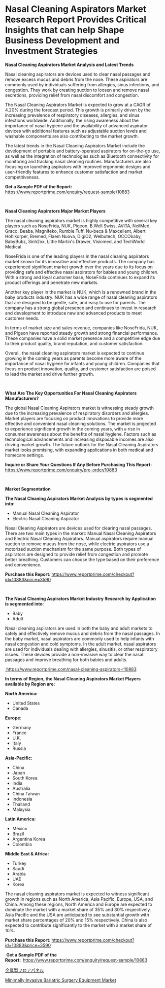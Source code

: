 <p><h1>Nasal Cleaning Aspirators Market Research Report Provides Critical Insights that can help Shape Business Development and Investment Strategies</h1></p><p><strong>Nasal Cleaning Aspirators Market Analysis and Latest Trends</strong></p>
<p><p>Nasal cleaning aspirators are devices used to clear nasal passages and remove excess mucus and debris from the nose. These aspirators are commonly used by individuals suffering from allergies, sinus infections, and congestion. They work by creating suction to loosen and remove nasal secretions, providing relief from nasal discomfort and congestion.</p><p>The Nasal Cleaning Aspirators Market is expected to grow at a CAGR of 4.20% during the forecast period. This growth is primarily driven by the increasing prevalence of respiratory diseases, allergies, and sinus infections worldwide. Additionally, the rising awareness about the importance of nasal hygiene and the availability of advanced aspirator devices with additional features such as adjustable suction levels and washable components are also contributing to the market growth.</p><p>The latest trends in the Nasal Cleaning Aspirators Market include the development of portable and battery-operated aspirators for on-the-go use, as well as the integration of technologies such as Bluetooth connectivity for monitoring and tracking nasal cleaning routines. Manufacturers are also focusing on launching aspirators with improved ergonomic designs and user-friendly features to enhance customer satisfaction and market competitiveness.</p></p>
<p><strong>Get a Sample PDF of the Report:&nbsp;</strong> <a href="https://www.reportprime.com/enquiry/request-sample/10883">https://www.reportprime.com/enquiry/request-sample/10883</a></p>
<p>&nbsp;</p>
<p><strong>Nasal Cleaning Aspirators Major Market Players</strong></p>
<p><p>The nasal cleaning aspirators market is highly competitive with several key players such as NoseFrida, NUK, Pigeon, B.Well Swiss, AViTA, NeilMed, Graco, Beaba, Magnifeko, Rumble Tuff, Nu-beca & Maxcellent, Albert Hohlkorper, Bremed, Flaem Nuova, DigiO2, Welbutech, OCCObaby, BabyBubz, Sinh2ox, Little Martin's Drawer, Visiomed, and TechWorld Medical.</p><p>NoseFrida is one of the leading players in the nasal cleaning aspirators market known for its innovative and effective products. The company has experienced significant market growth over the years due to its focus on providing safe and effective nasal aspirators for babies and young children. With a strong and loyal customer base, NoseFrida continues to expand its product offerings and penetrate new markets.</p><p>Another key player in the market is NUK, which is a renowned brand in the baby products industry. NUK has a wide range of nasal cleaning aspirators that are designed to be gentle, safe, and easy to use for parents. The company has a strong global presence and continues to invest in research and development to introduce new and advanced products to meet customer needs.</p><p>In terms of market size and sales revenue, companies like NoseFrida, NUK, and Pigeon have reported steady growth and strong financial performance. These companies have a solid market presence and a competitive edge due to their product quality, brand reputation, and customer satisfaction.</p><p>Overall, the nasal cleaning aspirators market is expected to continue growing in the coming years as parents become more aware of the importance of nasal hygiene for infants and young children. Companies that focus on product innovation, quality, and customer satisfaction are poised to lead the market and drive further growth.</p></p>
<p>&nbsp;</p>
<p><strong>What Are The Key Opportunities For Nasal Cleaning Aspirators Manufacturers?</strong></p>
<p><p>The global Nasal Cleaning Aspirators market is witnessing steady growth due to the increasing prevalence of respiratory disorders and allergies. Market players are focusing on product innovations to provide more effective and convenient nasal cleaning solutions. The market is projected to experience significant growth in the coming years, with a rise in consumer awareness about the benefits of nasal hygiene. Factors such as technological advancements and increasing disposable incomes are also driving market growth. The future outlook for the Nasal Cleaning Aspirators market looks promising, with expanding applications in both medical and homecare settings.</p></p>
<p><strong>Inquire or Share Your Questions If Any Before Purchasing This Report:</strong> <a href="https://www.reportprime.com/enquiry/pre-order/10883">https://www.reportprime.com/enquiry/pre-order/10883</a></p>
<p>&nbsp;</p>
<p><strong>Market Segmentation</strong></p>
<p><strong>The Nasal Cleaning Aspirators Market Analysis by types is segmented into:</strong></p>
<p><ul><li>Manual Nasal Cleaning Aspirator</li><li>Electric Nasal Cleaning Aspirator</li></ul></p>
<p><p>Nasal Cleaning Aspirators are devices used for clearing nasal passages. There are two main types in the market: Manual Nasal Cleaning Aspirators and Electric Nasal Cleaning Aspirators. Manual aspirators require manual suction to remove mucus from the nose, while electric aspirators use a motorized suction mechanism for the same purpose. Both types of aspirators are designed to provide relief from congestion and promote better breathing. Customers can choose the type based on their preference and convenience.</p></p>
<p><strong>Purchase this Report:&nbsp;</strong><a href="https://www.reportprime.com/checkout?id=10883&price=3590">https://www.reportprime.com/checkout?id=10883&price=3590</a></p>
<p>&nbsp;</p>
<p><strong>The Nasal Cleaning Aspirators Market Industry Research by Application is segmented into:</strong></p>
<p><ul><li>Baby</li><li>Adult</li></ul></p>
<p><p>Nasal cleaning aspirators are used in both the baby and adult markets to safely and effectively remove mucus and debris from the nasal passages. In the baby market, nasal aspirators are commonly used to help infants with nasal congestion and cold symptoms. In the adult market, nasal aspirators are used for individuals dealing with allergies, sinusitis, or other respiratory issues. These devices provide a non-invasive way to clear the nasal passages and improve breathing for both babies and adults.</p></p>
<p><a href="https://www.reportprime.com/nasal-cleaning-aspirators-r10883">&nbsp;https://www.reportprime.com/nasal-cleaning-aspirators-r10883</a></p>
<p><strong>In terms of Region, the Nasal Cleaning Aspirators Market Players available by Region are:</strong></p>
<p>
    <p> <strong> North America: </strong>
        <ul>
            <li>United States</li>
            <li>Canada</li>
        </ul>
        </p> 
    <p> <strong> Europe: </strong>
        <ul>
            <li>Germany</li>
            <li>France</li>
            <li>U.K.</li>
            <li>Italy</li>
            <li>Russia</li>
        </ul>
        </p> 
    <p> <strong> Asia-Pacific: </strong>
        <ul>
            <li>China</li>
            <li>Japan</li>
            <li>South Korea</li>
            <li>India</li>
            <li>Australia</li>
            <li>China Taiwan</li>
            <li>Indonesia</li>
            <li>Thailand</li>
            <li>Malaysia</li>
        </ul>
        </p> 
    <p> <strong> Latin America: </strong>
        <ul>
            <li>Mexico</li>
            <li>Brazil</li>
            <li>Argentina Korea</li>
            <li>Colombia</li>
        </ul>
        </p> 
    <p> <strong> Middle East & Africa: </strong>
        <ul>
            <li>Turkey</li>
            <li>Saudi</li>
            <li>Arabia</li>
            <li>UAE</li>
            <li>Korea</li>
        </ul>
    </p>
    </p>
<p><p>The nasal cleaning aspirators market is expected to witness significant growth in regions such as North America, Asia Pacific, Europe, USA, and China. Among these regions, North America and Europe are expected to dominate the market with a market share of 35% and 30% respectively. Asia Pacific and the USA are anticipated to see substantial growth with market share percentages of 20% and 15% respectively. China is also expected to contribute significantly to the market with a market share of 10%.</p></p>
<p><strong>Purchase this Report: </strong><a href="https://www.reportprime.com/checkout?id=10883&price=3590">https://www.reportprime.com/checkout?id=10883&price=3590</a></p>
<p>&nbsp;<strong>Get a Sample PDF of the Report:&nbsp;&nbsp;</strong><a href="https://www.reportprime.com/enquiry/request-sample/10883">https://www.reportprime.com/enquiry/request-sample/10883</a></p>
<p><strong></strong></p>
<p><p><a href="https://github.com/mreklxf44233/Market-Research-Report-List-1/blob/main/197292724237.md">金属製フロアパネル</a></p><p><a href="https://github.com/CliffMedina6/Market-Research-Report-List-4/blob/main/minimally-invasive-bariatric-surgery-equipment-market.md">Minimally Invasive Bariatric Surgery Equipment Market</a></p></p>